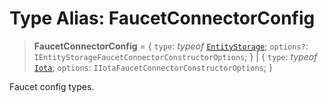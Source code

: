 # Type Alias: FaucetConnectorConfig

> **FaucetConnectorConfig** = \{ `type`: *typeof* [`EntityStorage`](../variables/FaucetConnectorType.md#entitystorage); `options?`: `IEntityStorageFaucetConnectorConstructorOptions`; \} \| \{ `type`: *typeof* [`Iota`](../variables/FaucetConnectorType.md#iota); `options`: `IIotaFaucetConnectorConstructorOptions`; \}

Faucet config types.
